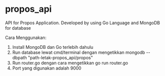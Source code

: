 # propos_api
API for Propos Application. Developed by using Go Language and MongoDB for database

Cara Menggunakan:
1. Install MongoDB dan Go terlebih dahulu
2. Run database lewat cmd/terminal dengan mengetikkan mongodb --dbpath "path-letak-propos_api/propos"
3. Run router.go dengan cara mengetikkan go run router.go
4. Port yang digunakan adalah 9000
